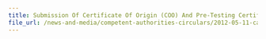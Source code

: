 ```yaml
---
title: Submission Of Certificate Of Origin (COO) And Pre-Testing Certificate For Green Tea Products From Japan 
file_url: /news-and-media/competent-authorities-circulars/2012-05-11-ca.pdf
---
```

